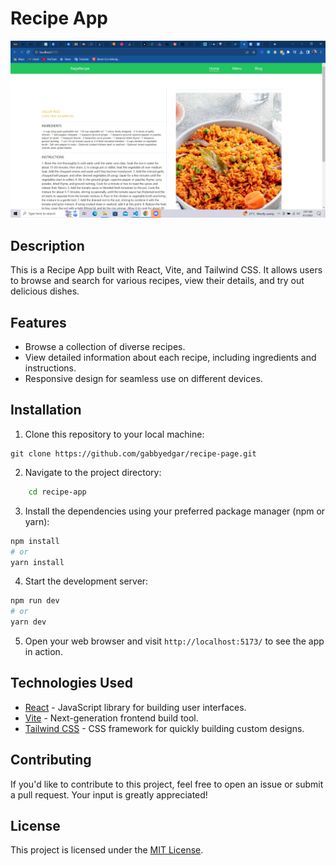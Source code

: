 
# Recipe App

![SCREENSHOT](src/assets/images/image.png)

## Description

This is a Recipe App built with React, Vite, and Tailwind CSS. It allows users to browse and search for various recipes, view their details, and try out delicious dishes.

## Features

- Browse a collection of diverse recipes.
- View detailed information about each recipe, including ingredients and instructions.
- Responsive design for seamless use on different devices.

## Installation

1. Clone this repository to your local machine:

```
git clone https://github.com/gabbyedgar/recipe-page.git
```

2. Navigate to the project directory:

```bash
    cd recipe-app
```

3. Install the dependencies using your preferred package manager (npm or yarn):

```bash
npm install
# or
yarn install
```

4. Start the development server:

```bash
npm run dev
# or
yarn dev
```

5. Open your web browser and visit `http://localhost:5173/` to see the app in action.

## Technologies Used

- [React](https://reactjs.org/) - JavaScript library for building user interfaces.
- [Vite](https://vitejs.dev/) - Next-generation frontend build tool.
- [Tailwind CSS](https://tailwindcss.com/) - CSS framework for quickly building custom designs.

## Contributing

If you'd like to contribute to this project, feel free to open an issue or submit a pull request. Your input is greatly appreciated!

## License

This project is licensed under the [MIT License](LICENSE).

```
